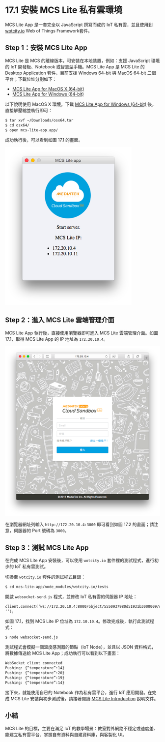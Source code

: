 # 17.1 安裝 MCS Lite 私有雲環境

MCS Lite App 是一套完全以 JavaScript 撰寫而成的 IoT 私有雲，並且使用到 [wotcity.io](https://github.com/wotcity/wotcity-wot-framework)  Web of Things Framework套件。

## Step 1：安裝 MCS Lite App

MCS Lite 是 MCS 的離線版本，可安裝在本地裝置，例如：支援 JavaScript 環境的 IoT 開發板、Notebook 或智慧型手機。MCS Lite App 是 MCS Lite 的 Desktop Application 套件，目前支援 Windows 64-bit 與 MacOS 64-bit 二個平台；下載位址分別如下：

* [MCS Lite App for MacOS X (64-bit)](https://github.com/MCS-Lite/mcs-lite-app/releases/latest)
* [MCS Lite App for Windows (64-bit)](https://github.com/MCS-Lite/mcs-lite-app/releases/latest)

以下說明使用 MacOS X 環境。下載 [MCS Lite App for Windows (64-bit)](https://github.com/MCS-Lite/mcs-lite-app/releases/latest) 後，直接解壓縮並執行即可：

```
$ tar xvf ~/Downloads/osx64.tar
$ cd osx64/
$ open mcs-lite-app.app/
```

成功執行後，可以看到如圖 17.1 的畫面。

![圖 17.1：在 MacOS 上執行 MCS Lite App](../images/figure-17_1.png)

## Step 2：進入 MCS Lite 雲端管理介面

MCS Lite App 執行後，直接使用瀏覽器即可進入 MCS Lite 雲端管理介面。如圖 17.1，取得 MCS Lite App 的 IP 地址為 ```172.20.10.4```。

![圖 17.2：MCS Lite 雲端管理介面](../images/figure-17_2.png)

在瀏覽器網址列輸入 ```http://172.20.10.4:3000``` 即可看到如圖 17.2 的畫面；請注意，伺服器的 Port 號碼為 ```3000```。

## Step 3：測試 MCS Lite App

在完成 MCS Lite App 安裝後，可以使用 ```wotcity.io``` 套件裡的測試程式，進行初步的 IoT 私有雲測試。

切換至 ```wotcity.io``` 套件的測試程式目錄：

```
$ cd mcs-lite-app/node_modules/wotcity.io/tests
```

開啟 ```websocket-send.js``` 程式，並修改 IoT 私有雲的伺服器 IP 地址：

```
client.connect(‘ws://172.20.10.4:8000/object/5550937980d51931b3000009/send', ‘’);
```

如圖 17.1，找到 MCS Lite IP 位址為 ```172.10.10.4```。修改完成後，執行此測試程式：

```
$ node websocket-send.js 
```

測試程式會模擬一個溫度感測器的節點（IoT Node），並且以 JSON 資料格式，將數據傳送給 MCS Lite App；成功執行可以看到以下畫面：

```
WebSocket client connected
Pushing: {“temperature”:14}
Pushing: {“temperature”:20}
Pushing: {“temperature”:19}
Pushing: {“temperature”:14}
```

接下來，就能使用自已的 Notebook 作為私有雲平台，進行 IoT 應用開發。在完成 MCS Lite 安裝與初步測試後，請接著閱讀 [MCS Lite Introduction](https://mcs-lite-introduction.netlify.com/) 說明文件。

## 小結

MCS Lite 的目標，主要在滿足 IoT 的教學場景：教室對外網路不穩定或速度差、能建立私有雲平台、掌握自有資料與自建資料庫，與客製化 UI。



